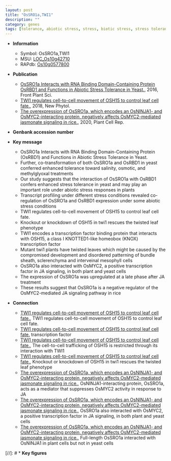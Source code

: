 ```yaml
---
layout: post
title: "OsSRO1a,TWI1"
description: ""
category: genes
tags: [tolerance, abiotic stress, stress, biotic stress, stress tolerance, stress response, leaf, transcription factor, development,  ja , JA, JA signaling]
---
```


* **Information**  
    + Symbol: OsSRO1a,TWI1  
    + MSU: [LOC_Os10g42710](http://rice.plantbiology.msu.edu/cgi-bin/ORF_infopage.cgi?orf=LOC_Os10g42710)  
    + RAPdb: [Os10g0577800](http://rapdb.dna.affrc.go.jp/viewer/gbrowse_details/irgsp1?name=Os10g0577800)  

* **Publication**  
    + [OsSRO1a Interacts with RNA Binding Domain-Containing Protein OsRBD1 and Functions in Abiotic Stress Tolerance in Yeast.](http://www.ncbi.nlm.nih.gov/pubmed?term=OsSRO1a+Interacts+with+RNA+Binding+Domain-Containing+Protein+OsRBD1+and+Functions+in+Abiotic+Stress+Tolerance+in+Yeast.%5BTitle%5D), 2016, Front Plant Sci.
    + [TWI1 regulates cell-to-cell movement of OSH15 to control leaf cell fate.](http://www.ncbi.nlm.nih.gov/pubmed?term=TWI1+regulates+cell-to-cell+movement+of+OSH15+to+control+leaf+cell+fate.%5BTitle%5D), 2018, New Phytol.
    + [The overexpression of OsSRO1a, which encodes an OsNINJA1- and OsMYC2-interacting protein, negatively affects OsMYC2-mediated jasmonate signaling in rice.](http://www.ncbi.nlm.nih.gov/pubmed?term=The+overexpression+of+OsSRO1a,+which+encodes+an+OsNINJA1-+and+OsMYC2-interacting+protein,+negatively+affects+OsMYC2-mediated+jasmonate+signaling+in+rice.%5BTitle%5D), 2020, Plant Cell Rep.

* **Genbank accession number**  

* **Key message**  
    + OsSRO1a Interacts with RNA Binding Domain-Containing Protein (OsRBD1) and Functions in Abiotic Stress Tolerance in Yeast.
    + Further, co-transformation of both OsSRO1a and OsRBD1 in yeast conferred enhanced tolerance toward salinity, osmotic, and methylglyoxal treatments
    + Our study suggests that the interaction of OsSRO1a with OsRBD1 confers enhanced stress tolerance in yeast and may play an important role under abiotic stress responses in plants
    + Transcript profiling under different stress conditions revealed co-regulation of OsSRO1a and OsRBD1 expression under some abiotic stress conditions
    + TWI1 regulates cell-to-cell movement of OSH15 to control leaf cell fate.
    + Knockout or knockdown of OSH15 in twi1 rescues the twisted leaf phenotype
    + TWI1 encodes a transcription factor binding protein that interacts with OSH15, a class I KNOTTED1-like homeobox (KNOX) transcription factor
    + Mutant twi1 plants have twisted leaves which might be caused by the compromised development and disordered patterning of bundle sheath, sclerenchyma and interveinal mesophyll cells
    + OsSRO1a also interacted with OsMYC2, a positive transcription factor in JA signaling, in both plant and yeast cells
    + The expression of OsSRO1a was upregulated at a late phase after JA treatment
    + These results suggest that OsSRO1a is a negative regulator of the OsMYC2-mediated JA signaling pathway in rice

* **Connection**  
    + [TWI1 regulates cell-to-cell movement of OSH15 to control leaf cell fate.](http://www.ncbi.nlm.nih.gov/pubmed?term=TWI1+regulates+cell-to-cell+movement+of+OSH15+to+control+leaf+cell+fate.%5BTitle%5D), TWI1 regulates cell-to-cell movement of OSH15 to control leaf cell fate.
    + [TWI1 regulates cell-to-cell movement of OSH15 to control leaf cell fate.](KNOX) transcription factor
    + [TWI1 regulates cell-to-cell movement of OSH15 to control leaf cell fate.](http://www.ncbi.nlm.nih.gov/pubmed?term=TWI1+regulates+cell-to-cell+movement+of+OSH15+to+control+leaf+cell+fate.%5BTitle%5D),  The cell-to-cell trafficking of OSH15 is restricted through its interaction with TWI1
    + [TWI1 regulates cell-to-cell movement of OSH15 to control leaf cell fate.](http://www.ncbi.nlm.nih.gov/pubmed?term=TWI1+regulates+cell-to-cell+movement+of+OSH15+to+control+leaf+cell+fate.%5BTitle%5D),  Knockout or knockdown of OSH15 in twi1 rescues the twisted leaf phenotype
    + [The overexpression of OsSRO1a, which encodes an OsNINJA1- and OsMYC2-interacting protein, negatively affects OsMYC2-mediated jasmonate signaling in rice.](http://www.ncbi.nlm.nih.gov/pubmed?term=The+overexpression+of+OsSRO1a,+which+encodes+an+OsNINJA1-+and+OsMYC2-interacting+protein,+negatively+affects+OsMYC2-mediated+jasmonate+signaling+in+rice.%5BTitle%5D), OsNINJA1-interacting protein, OsSRO1a, acts as a mediator that suppresses OsMYC2 activity in response to JA
    + [The overexpression of OsSRO1a, which encodes an OsNINJA1- and OsMYC2-interacting protein, negatively affects OsMYC2-mediated jasmonate signaling in rice.](http://www.ncbi.nlm.nih.gov/pubmed?term=The+overexpression+of+OsSRO1a,+which+encodes+an+OsNINJA1-+and+OsMYC2-interacting+protein,+negatively+affects+OsMYC2-mediated+jasmonate+signaling+in+rice.%5BTitle%5D),  OsSRO1a also interacted with OsMYC2, a positive transcription factor in JA signaling, in both plant and yeast cells
    + [The overexpression of OsSRO1a, which encodes an OsNINJA1- and OsMYC2-interacting protein, negatively affects OsMYC2-mediated jasmonate signaling in rice.](http://www.ncbi.nlm.nih.gov/pubmed?term=The+overexpression+of+OsSRO1a,+which+encodes+an+OsNINJA1-+and+OsMYC2-interacting+protein,+negatively+affects+OsMYC2-mediated+jasmonate+signaling+in+rice.%5BTitle%5D),  Full-length OsSRO1a interacted with OsNINJA1 in plant cells but not in yeast cells

[//]: # * **Key figures**  


